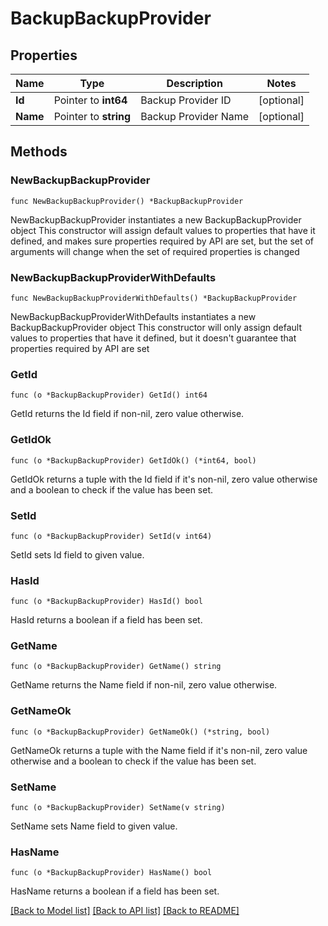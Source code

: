 # BackupBackupProvider

## Properties

Name | Type | Description | Notes
------------ | ------------- | ------------- | -------------
**Id** | Pointer to **int64** | Backup Provider ID | [optional] 
**Name** | Pointer to **string** | Backup Provider Name | [optional] 

## Methods

### NewBackupBackupProvider

`func NewBackupBackupProvider() *BackupBackupProvider`

NewBackupBackupProvider instantiates a new BackupBackupProvider object
This constructor will assign default values to properties that have it defined,
and makes sure properties required by API are set, but the set of arguments
will change when the set of required properties is changed

### NewBackupBackupProviderWithDefaults

`func NewBackupBackupProviderWithDefaults() *BackupBackupProvider`

NewBackupBackupProviderWithDefaults instantiates a new BackupBackupProvider object
This constructor will only assign default values to properties that have it defined,
but it doesn't guarantee that properties required by API are set

### GetId

`func (o *BackupBackupProvider) GetId() int64`

GetId returns the Id field if non-nil, zero value otherwise.

### GetIdOk

`func (o *BackupBackupProvider) GetIdOk() (*int64, bool)`

GetIdOk returns a tuple with the Id field if it's non-nil, zero value otherwise
and a boolean to check if the value has been set.

### SetId

`func (o *BackupBackupProvider) SetId(v int64)`

SetId sets Id field to given value.

### HasId

`func (o *BackupBackupProvider) HasId() bool`

HasId returns a boolean if a field has been set.

### GetName

`func (o *BackupBackupProvider) GetName() string`

GetName returns the Name field if non-nil, zero value otherwise.

### GetNameOk

`func (o *BackupBackupProvider) GetNameOk() (*string, bool)`

GetNameOk returns a tuple with the Name field if it's non-nil, zero value otherwise
and a boolean to check if the value has been set.

### SetName

`func (o *BackupBackupProvider) SetName(v string)`

SetName sets Name field to given value.

### HasName

`func (o *BackupBackupProvider) HasName() bool`

HasName returns a boolean if a field has been set.


[[Back to Model list]](../README.md#documentation-for-models) [[Back to API list]](../README.md#documentation-for-api-endpoints) [[Back to README]](../README.md)


